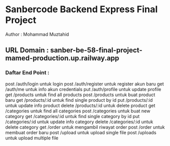 # Sanbercode Backend Express Final Project
Author : Mohammad Muztahid

## URL Domain : sanber-be-58-final-project-mamed-production.up.railway.app

### Daftar End Point : 
post /auth/login untuk login
post /auth/register untuk register akun baru
get /auth/me untuk info akun credentials
put /auth/profile untuk update profile
get /products untuk find all products
post /products untuk buat product baru
get /products/:id untuk find single product by id
put /products/:id untuk update info product
delete /products/:id untuk delete product
get /categories untuk find all categories
post /categories untuk buat new category
get /categories/:id untuk find single category by id
put /categories/:id untuk update info category
delete /categories/:id untuk delete category
get /order untuk mengambil riwayat order
post /order untuk membuat order baru
post /upload untuk upload single file
post /uploads untuk upload multiple file
